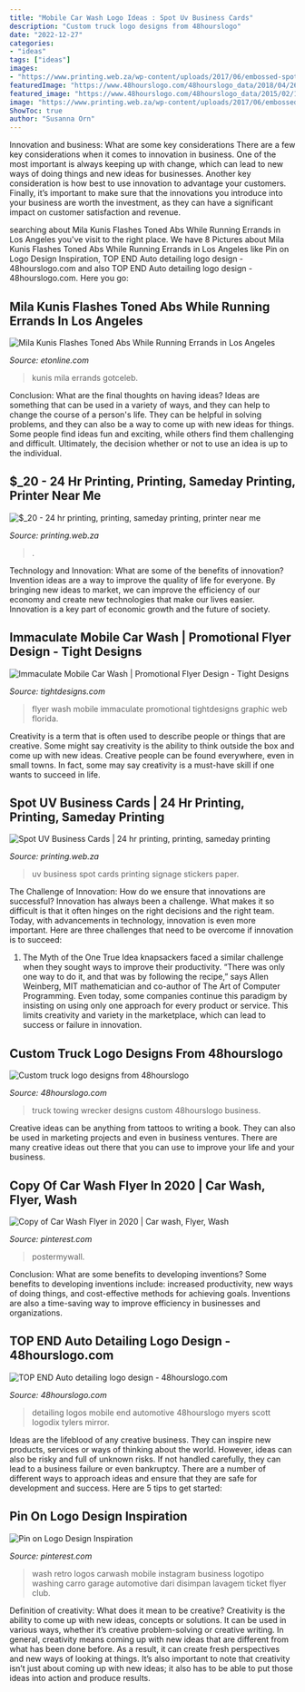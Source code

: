 ```yaml
---
title: "Mobile Car Wash Logo Ideas : Spot Uv Business Cards"
description: "Custom truck logo designs from 48hourslogo"
date: "2022-12-27"
categories:
- "ideas"
tags: ["ideas"]
images:
- "https://www.printing.web.za/wp-content/uploads/2017/06/embossed-spot-uv-business-cards-1024x522.jpg"
featuredImage: "https://www.48hourslogo.com/48hourslogo_data/2018/04/26/72670_1524751959.png"
featured_image: "https://www.48hourslogo.com/48hourslogo_data/2015/02/10/2015021000445419637.png"
image: "https://www.printing.web.za/wp-content/uploads/2017/06/embossed-spot-uv-business-cards-1024x522.jpg"
ShowToc: true
author: "Susanna Orn"
---
```



Innovation and business: What are some key considerations
There are a few key considerations when it comes to innovation in business. One of the most important is always keeping up with change, which can lead to new ways of doing things and new ideas for businesses. Another key consideration is how best to use innovation to advantage your customers. Finally, it’s important to make sure that the innovations you introduce into your business are worth the investment, as they can have a significant impact on customer satisfaction and revenue.

	

		
searching about Mila Kunis Flashes Toned Abs While Running Errands in Los Angeles you've visit to the right place. We have 8 Pictures about Mila Kunis Flashes Toned Abs While Running Errands in Los Angeles like Pin on Logo Design Inspiration, TOP END Auto detailing logo design - 48hourslogo.com and also TOP END Auto detailing logo design - 48hourslogo.com. Here you go:
		
    
## Mila Kunis Flashes Toned Abs While Running Errands In Los Angeles

<img loading=lazy src="https://www.etonline.com/sites/default/files/styles/970xh/public/images/2017-10/mega102911_001_1.jpg?itok=psWtre-C" onerror="this.onerror=null;this.src='https://tse2.mm.bing.net/th?id=OIP.gT0unmWylmUxJ3NIRV7BLQHaLH&amp;pid=15.1';" alt="Mila Kunis Flashes Toned Abs While Running Errands in Los Angeles">

_Source: etonline.com_

>kunis mila errands gotceleb. 

	

Conclusion: What are the final thoughts on having ideas?
Ideas are something that can be used in a variety of ways, and they can help to change the course of a person's life. They can be helpful in solving problems, and they can also be a way to come up with new ideas for things. Some people find ideas fun and exciting, while others find them challenging and difficult. Ultimately, the decision whether or not to use an idea is up to the individual.

    
## $_20 - 24 Hr Printing, Printing, Sameday Printing, Printer Near Me

<img loading=lazy src="https://www.printing.web.za/wp-content/uploads/2017/06/20-1-768x411.jpg" onerror="this.onerror=null;this.src='https://tse4.mm.bing.net/th?id=OIP.I7yTwlWrCBrqIp0PGIH5ngHaD9&amp;pid=15.1';" alt="$_20 - 24 hr printing, printing, sameday printing, printer near me">

_Source: printing.web.za_

>. 

	

Technology and Innovation: What are some of the benefits of innovation?
Invention ideas are a way to improve the quality of life for everyone. By bringing new ideas to market, we can improve the efficiency of our economy and create new technologies that make our lives easier. Innovation is a key part of economic growth and the future of society.

    
## Immaculate Mobile Car Wash | Promotional Flyer Design - Tight Designs

<img loading=lazy src="http://tightdesigns.com/web-graphic-design/wp-content/uploads/2011/05/immaculate-flyer-back.jpg" onerror="this.onerror=null;this.src='https://tse3.mm.bing.net/th?id=OIP.xxOKTjzxnkTd3L93eAsozgHaKX&amp;pid=15.1';" alt="Immaculate Mobile Car Wash | Promotional Flyer Design - Tight Designs">

_Source: tightdesigns.com_

>flyer wash mobile immaculate promotional tightdesigns graphic web florida. 

	

Creativity is a term that is often used to describe people or things that are creative. Some might say creativity is the ability to think outside the box and come up with new ideas. Creative people can be found everywhere, even in small towns. In fact, some may say creativity is a must-have skill if one wants to succeed in life.

    
## Spot UV Business Cards | 24 Hr Printing, Printing, Sameday Printing

<img loading=lazy src="https://www.printing.web.za/wp-content/uploads/2017/06/embossed-spot-uv-business-cards-1024x522.jpg" onerror="this.onerror=null;this.src='https://tse2.mm.bing.net/th?id=OIP._qUHfAeWViXvDzSMVyoPgQHaDx&amp;pid=15.1';" alt="Spot UV Business Cards | 24 hr printing, printing, sameday printing">

_Source: printing.web.za_

>uv business spot cards printing signage stickers paper. 

	

The Challenge of Innovation: How do we ensure that innovations are successful?
Innovation has always been a challenge. What makes it so difficult is that it often hinges on the right decisions and the right team. Today, with advancements in technology, innovation is even more important. Here are three challenges that need to be overcome if innovation is to succeed:
1. The Myth of the One True Idea
 knapsackers faced a similar challenge when they sought ways to improve their productivity. “There was only one way to do it, and that was by following the recipe,” says Allen Weinberg, MIT mathematician and co-author of The Art of Computer Programming. Even today, some companies continue this paradigm by insisting on using only one approach for every product or service. This limits creativity and variety in the marketplace, which can lead to success or failure in innovation.


    
## Custom Truck Logo Designs From 48hourslogo

<img loading=lazy src="https://www.48hourslogo.com/48hourslogo_data/2018/04/26/72670_1524751959.png" onerror="this.onerror=null;this.src='https://tse4.mm.bing.net/th?id=OIP.LuTX5syMeLQlNoJlH5XnagAAAA&amp;pid=15.1';" alt="Custom truck logo designs from 48hourslogo">

_Source: 48hourslogo.com_

>truck towing wrecker designs custom 48hourslogo business. 

	

Creative ideas can be anything from tattoos to writing a book. They can also be used in marketing projects and even in business ventures. There are many creative ideas out there that you can use to improve your life and your business.

    
## Copy Of Car Wash Flyer In 2020 | Car Wash, Flyer, Wash

<img loading=lazy src="https://i.pinimg.com/736x/dd/b2/06/ddb2068cdae3e3d13b99a49b83f6757e.jpg" onerror="this.onerror=null;this.src='https://tse1.mm.bing.net/th?id=OIP.5ngQkLwEMPVZ4PFY0idyFgHaKe&amp;pid=15.1';" alt="Copy of Car Wash Flyer in 2020 | Car wash, Flyer, Wash">

_Source: pinterest.com_

>postermywall. 

	

Conclusion: What are some benefits to developing inventions?
Some benefits to developing inventions include: increased productivity, new ways of doing things, and cost-effective methods for achieving goals. Inventions are also a time-saving way to improve efficiency in businesses and organizations.

    
## TOP END Auto Detailing Logo Design - 48hourslogo.com

<img loading=lazy src="https://www.48hourslogo.com/48hourslogo_data/2015/02/10/2015021000445419637.png" onerror="this.onerror=null;this.src='https://tse1.mm.bing.net/th?id=OIP.yXjFsIzmxahVCSM-do1-RwAAAA&amp;pid=15.1';" alt="TOP END Auto detailing logo design - 48hourslogo.com">

_Source: 48hourslogo.com_

>detailing logos mobile end automotive 48hourslogo myers scott logodix tylers mirror. 

	

Ideas are the lifeblood of any creative business. They can inspire new products, services or ways of thinking about the world. However, ideas can also be risky and full of unknown risks. If not handled carefully, they can lead to a business failure or even bankruptcy. There are a number of different ways to approach ideas and ensure that they are safe for development and success. Here are 5 tips to get started:

    
## Pin On Logo Design Inspiration

<img loading=lazy src="https://i.pinimg.com/736x/0f/f1/5d/0ff15ddc7f0157643f1e0d592be2921d.jpg" onerror="this.onerror=null;this.src='https://tse4.mm.bing.net/th?id=OIP.lH2MtIU3ZLMpyIA0mN9KCAHaHa&amp;pid=15.1';" alt="Pin on Logo Design Inspiration">

_Source: pinterest.com_

>wash retro logos carwash mobile instagram business logotipo washing carro garage automotive dari disimpan lavagem ticket flyer club. 

	

Definition of creativity: What does it mean to be creative?
Creativity is the ability to come up with new ideas, concepts or solutions. It can be used in various ways, whether it’s creative problem-solving or creative writing. In general, creativity means coming up with new ideas that are different from what has been done before. As a result, it can create fresh perspectives and new ways of looking at things. It’s also important to note that creativity isn’t just about coming up with new ideas; it also has to be able to put those ideas into action and produce results.

